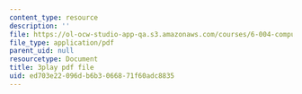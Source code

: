 ```yaml
---
content_type: resource
description: ''
file: https://ol-ocw-studio-app-qa.s3.amazonaws.com/courses/6-004-computation-structures-spring-2017/ed703e22096db6b3066871f60adc8835_58edfKe-LO8.pdf
file_type: application/pdf
parent_uid: null
resourcetype: Document
title: 3play pdf file
uid: ed703e22-096d-b6b3-0668-71f60adc8835
---
```

